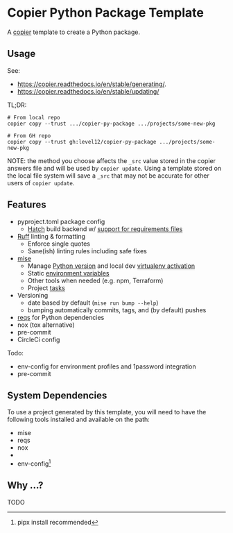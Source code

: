 # Copier Python Package Template

A [copier](https://copier.readthedocs.io/en/stable/) template to create a Python package.

## Usage

See:

- https://copier.readthedocs.io/en/stable/generating/.
- https://copier.readthedocs.io/en/stable/updating/

TL;DR:

```
# From local repo
copier copy --trust .../copier-py-package .../projects/some-new-pkg

# From GH repo
copier copy --trust gh:level12/copier-py-package .../projects/some-new-pkg
```

NOTE: the method you choose affects the `_src` value stored in the copier answers
file and will be used by `copier update`.  Using a template stored on the local file system will save a `_src` that may not be accurate for other users of `copier update`.


## Features

- pyproject.toml package config
    - [Hatch](https://hatch.pypa.io/latest/) build backend w/ [support for requirements files](https://github.com/repo-helper/hatch-requirements-txt)
- [Ruff](https://docs.astral.sh/ruff/) linting & formatting
  - Enforce single quotes
  - Sane(ish) linting rules including safe fixes
- [mise](https://mise.jdx.dev/)
    - Manage [Python version](https://mise.jdx.dev/lang/python.html) and local dev
      [virtualenv activation](https://mise.jdx.dev/lang/python.html#automatic-virtualenv-activation)
    - Static [environment variables](https://mise.jdx.dev/environments.html)
    - Other tools when needed (e.g. npm, Terraform)
    - Project [tasks](https://mise.jdx.dev/tasks/)
- Versioning
  - date based by default (`mise run bump --help`)
  - bumping automatically commits, tags, and (by default) pushes
- [reqs](https://github.com/level12/reqs) for Python dependencies
- nox (tox alternative)
- pre-commit
- CircleCi config

Todo:

- env-config for environment profiles and 1password integration
- pre-commit


## System Dependencies

To use a project generated by this template, you will need to have the following tools installed and
available on the path:

- mise
- reqs
- nox
-
- env-config[^1]

[^1]: pipx install recommended

## Why ...?

TODO
